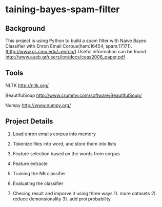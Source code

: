 taining-bayes-spam-filter
============================

## Background

This project is using Python to build a spam filter with Naive Bayes Classifier with Enron Email Corpus(ham:16454, spam:17171). (http://www.cs.cmu.edu/~enron/).Useful information can be found http://www.aueb.gr/users/ion/docs/ceas2006_paper.pdf .
## Tools

NLTK  http://nltk.org/

BeautifulSoup  http://www.crummy.com/software/BeautifulSoup/

Numpy  http://www.numpy.org/


## Project Details

1. Load enron emails corpus into memory

2. Tokenize files into word, and store them into lists

3. Feature selection based on the words from corpus

3. Feature extracte 

4. Training the NB classifier

5. Evaluating the classifier 

6. Checing result and imporve it using three ways
  1). more datasets
  2). reduce demonsionality
  3). add proi probability


